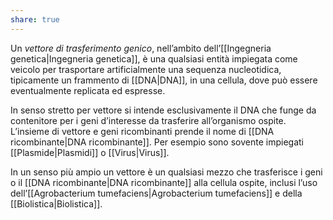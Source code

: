 ```yaml
---
share: true
---
```

Un *vettore di trasferimento genico*, nell’ambito dell’[[Ingegneria genetica|Ingegneria genetica]], è una qualsiasi entità impiegata come veicolo per trasportare artificialmente una sequenza nucleotidica, tipicamente un frammento di [[DNA|DNA]], in una cellula, dove può essere eventualmente replicata ed espresse.

In senso stretto per vettore si intende esclusivamente il DNA che funge da contenitore per i geni d’interesse da trasferire all’organismo ospite. L’insieme di vettore e geni ricombinanti prende il nome di [[DNA ricombinante|DNA ricombinante]]. 
Per esempio sono sovente impiegati [[Plasmide|Plasmidi]] o [[Virus|Virus]].

In un senso più ampio un vettore è un qualsiasi mezzo che trasferisce i geni o il [[DNA ricombinante|DNA ricombinante]] alla cellula ospite, inclusi l’uso dell’[[Agrobacterium tumefaciens|Agrobacterium tumefaciens]] e della [[Biolistica|Biolistica]].